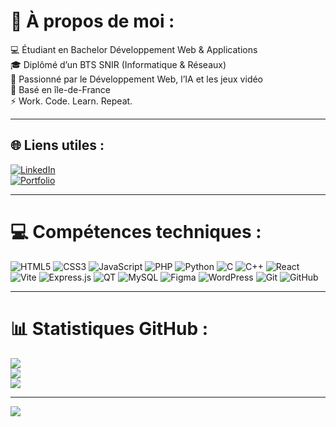 # 🔗 À propos de moi :
💻 Étudiant en Bachelor Développement Web & Applications  
🎓 Diplômé d’un BTS SNIR (Informatique & Réseaux)  
🚀 Passionné par le Développement Web, l’IA et les jeux vidéo  
📍 Basé en île-de-France  
⚡ Work. Code. Learn. Repeat.

---

## 🌐 Liens utiles :
[![LinkedIn](https://img.shields.io/badge/LinkedIn-%230077B5.svg?logo=linkedin&logoColor=white)](https://www.linkedin.com/in/mohamed-boulatika)  
[![Portfolio](https://img.shields.io/badge/Portfolio-%23000000.svg?style=for-the-badge&logo=firefox&logoColor=#FF7139)](https://mohamed-044.github.io/Mon-Portfolio/)

---

# 💻 Compétences techniques :
![HTML5](https://img.shields.io/badge/html5-%23E34F26.svg?style=for-the-badge&logo=html5&logoColor=white)
![CSS3](https://img.shields.io/badge/css3-%231572B6.svg?style=for-the-badge&logo=css3&logoColor=white)
![JavaScript](https://img.shields.io/badge/javascript-%23323330.svg?style=for-the-badge&logo=javascript&logoColor=%23F7DF1E)
![PHP](https://img.shields.io/badge/php-%23777BB4.svg?style=for-the-badge&logo=php&logoColor=white)
![Python](https://img.shields.io/badge/python-3670A0?style=for-the-badge&logo=python&logoColor=ffdd54)
![C](https://img.shields.io/badge/c-%2300599C.svg?style=for-the-badge&logo=c%2B%2B&logoColor=white)
![C++](https://img.shields.io/badge/c++-%2300599C.svg?style=for-the-badge&logo=c%2B%2B&logoColor=white)
![React](https://img.shields.io/badge/react-%2320232a.svg?style=for-the-badge&logo=react&logoColor=%2361DAFB)
![Vite](https://img.shields.io/badge/vite-%23646CFF.svg?style=for-the-badge&logo=vite&logoColor=white)
![Express.js](https://img.shields.io/badge/express.js-%23404d59.svg?style=for-the-badge&logo=express&logoColor=%2361DAFB)
![QT](https://img.shields.io/badge/Qt-%23217346.svg?style=for-the-badge&logo=Qt&logoColor=white)
![MySQL](https://img.shields.io/badge/mysql-%234479A1.svg?style=for-the-badge&logo=mysql&logoColor=white)
![Figma](https://img.shields.io/badge/figma-%23F24E1E.svg?style=for-the-badge&logo=figma&logoColor=white)
![WordPress](https://img.shields.io/badge/WordPress-21759B?style=for-the-badge&logo=wordpress&logoColor=white)
![Git](https://img.shields.io/badge/git-%23F05033.svg?style=for-the-badge&logo=git&logoColor=white)
![GitHub](https://img.shields.io/badge/github-%23121011.svg?style=for-the-badge&logo=github&logoColor=white)

---

# 📊 Statistiques GitHub :
![](https://github-readme-stats.vercel.app/api?username=mohamed-044&theme=tokyonight&hide_border=false&include_all_commits=false&count_private=false)<br/>
![](https://streak-stats.demolab.com/?user=mohamed-044&theme=tokyonight&hide_border=false)<br/>
![](https://github-readme-stats.vercel.app/api/top-langs/?username=mohamed-044&theme=tokyonight&hide_border=false&include_all_commits=false&count_private=false&layout=compact)


---

[![](https://visitcount.itsvg.in/api?id=mohamed-044&icon=0&color=3)](https://visitcount.itsvg.in)
